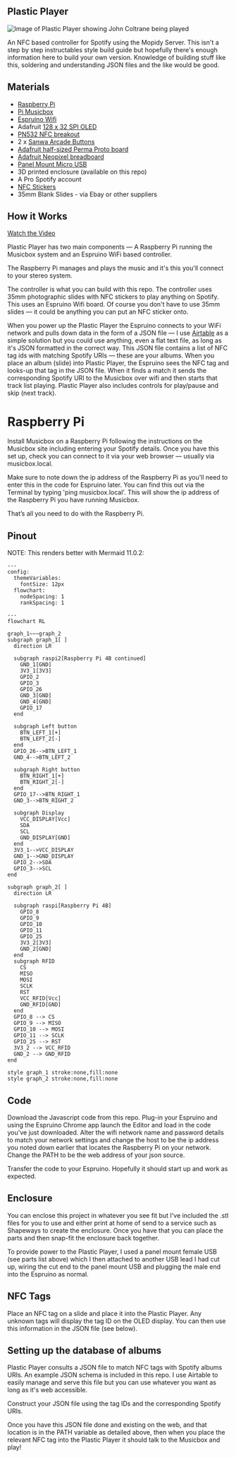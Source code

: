 Plastic Player
--------------

![Image of Plastic Player showing John Coltrane being played](plasticplayer.jpg?raw=true)

An NFC based controller for Spotify using the Mopidy Server. This isn't a step by step instructables style build guide but hopefully there's enough information here to build your own version. Knowledge of building stuff like this, soldering and understanding JSON files and the like would be good.

Materials
---------

* [ Raspberry Pi ](http://raspberrypi.org)
* [ Pi Musicbox ](http://www.pimusicbox.com)
* [ Espruino Wifi ](https://www.espruino.com)
* Adafruit [ 128 x 32 SPI OLED ](https://www.adafruit.com/product/661)
* [ PN532 NFC breakout ](https://www.espruino.com/PN532)
* 2 x [ Sanwa Arcade Buttons ](https://www.arcadeworlduk.com/products/Sanwa-OBSC-24-C-Arcade-Button.html)
* [ Adafruit half-sized Perma Proto board ](https://www.adafruit.com/product/571)
* [ Adafruit Neopixel breadboard ](https://www.adafruit.com/product/1558)
* [Panel Mount Micro USB](https://uk.rs-online.com/web/p/micro-usb-connectors/9125114/)
* 3D printed enclosure (available on this repo)
* A Pro Spotify account
* [ NFC Stickers ](http://zipnfc.com/nfc-stickers/nfc-sticker-midas-tiny-ntag213.html)
* 35mm Blank Slides - via Ebay or other suppliers

How it Works
------------

[Watch the Video](https://vimeo.com/251775077)

Plastic Player has two main components — A Raspberry Pi running the Musicbox system and an Espruino WiFi based controller. 

The Raspberry Pi manages and plays the music and it's this you'll connect to your stereo system. 

The controller is what you can build with this repo. The controller uses 35mm photographic slides with NFC stickers to play anything on Spotify. This uses an Espruino Wifi board. Of course you don't have to use 35mm slides — it could be anything you can put an NFC sticker onto.

When you power up the Plastic Player the Espruino connects to your WiFi network and pulls down data in the form of a JSON file — I use [Airtable](http://airtable.com) as a simple solution but you could use anything, even a flat text file, as long as it's JSON formatted in the correct way. This JSON file contains a list of NFC tag ids with matching Spotify URIs — these are your albums. When you place an album (slide) into Plastic Player, the Espruino sees the NFC tag and looks-up that tag in the JSON file.  When it finds a match it sends the corresponding Spotify URI to the Musicbox over wifi and then starts that track list playing. Plastic Player also includes controls for play/pause and skip (next track).

# Raspberry Pi

Install Musicbox on a Raspberry Pi following the instructions on the Musicbox site including entering your Spotify details. Once you have this set up, check you can connect to it via your web browser — usually via musicbox.local. 

Make sure to note down the ip address of the Raspberry Pi as you'll need to enter this in the code for Espruino later. You can find this out via the Terminal by typing 'ping musicbox.local'. This will show the ip address of the Raspberry Pi you have running Musicbox.

That’s all you need to do with the Raspberry Pi. 


## Pinout

NOTE: This renders better with Mermaid 11.0.2:

```mermaid
---
config:
  themeVariables:
    fontSize: 12px
  flowchart:
    nodeSpacing: 1
    rankSpacing: 1
    
---
flowchart RL

graph_1~~~graph_2
subgraph graph_1[ ]
  direction LR

  subgraph raspi2[Raspberry Pi 4B continued]
    GND_1[GND]
    3V3_1[3V3]
    GPIO_2
    GPIO_3
    GPIO_26
    GND_3[GND]
    GND_4[GND]
    GPIO_17
  end

  subgraph Left button
    BTN_LEFT_1[+]
    BTN_LEFT_2[-]
  end
  GPIO_26-->BTN_LEFT_1
  GND_4-->BTN_LEFT_2

  subgraph Right button
    BTN_RIGHT_1[+]
    BTN_RIGHT_2[-]
  end
  GPIO_17-->BTN_RIGHT_1
  GND_3-->BTN_RIGHT_2

  subgraph Display
    VCC_DISPLAY[Vcc]
    SDA
    SCL
    GND_DISPLAY[GND]
  end
  3V3_1-->VCC_DISPLAY
  GND_1-->GND_DISPLAY
  GPIO_2-->SDA
  GPIO_3-->SCL
end

subgraph graph_2[ ]
  direction LR

  subgraph raspi[Raspberry Pi 4B]
    GPIO_8
    GPIO_9
    GPIO_10
    GPIO_11
    GPIO_25
    3V3_2[3V3]
    GND_2[GND]
  end
  subgraph RFID
    CS
    MISO
    MOSI
    SCLK
    RST
    VCC_RFID[Vcc]
    GND_RFID[GND]
  end
  GPIO_8 --> CS
  GPIO_9 --> MISO
  GPIO_10 --> MOSI
  GPIO_11 --> SCLK
  GPIO_25 --> RST
  3V3_2 --> VCC_RFID
  GND_2 --> GND_RFID
end

style graph_1 stroke:none,fill:none
style graph_2 stroke:none,fill:none
```

Code
----

Download the Javascript code from this repo. Plug-in your Espruino and using the Espruino Chrome app launch the Editor and load in the code you've just downloaded. Alter the wifi network name and password details to match your network settings and change the host to be the ip address you noted down earlier that locates the Raspberry Pi on your network. Change the PATH to be the web address of your json source.

Transfer the code to your Espruino. Hopefully it should start up and work as expected.

Enclosure
---------

You can enclose this project in whatever you see fit but I've included the .stl files for you to use and either print at home of send to a service such as Shapeways to create the enclosure. Once you have that you can place the parts and then snap-fit the enclosure back together.

To provide power to the Plastic Player, I used a panel mount female USB (see parts list above) which I then attached to another USB lead I had cut up, wiring the cut end to the panel mount USB and plugging the male end into the Espruino as normal.

NFC Tags
--------

Place an NFC tag on a slide and place it into the Plastic Player. Any unknown tags will display the tag ID on the OLED display. You can then use this information in the JSON file (see below).

Setting up the database of albums
---------------------------------

Plastic Player consults a JSON file to match NFC tags with Spotify albums URIs. An example JSON schema is included in this repo. I use Airtable to easily manage and serve this file but you can use whatever you want as long as it's web accessible. 

Construct your JSON file using the tag IDs and the corresponding Spotify URIs.

Once you have this JSON file done and existing on the web, and that location is in the PATH variable as detailed above, then when you place the relevant NFC tag into the Plastic Player it should talk to the Musicbox and play!




